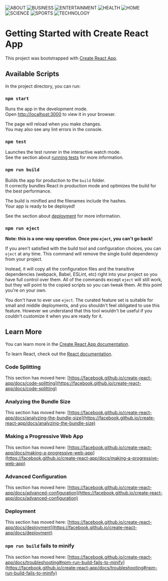 ![ABOUT](https://github.com/Shuklaaa/news-app-React/assets/93446673/71eb76b0-f083-46ea-aa0b-00f84477f850)
![BUSINESS](https://github.com/Shuklaaa/news-app-React/assets/93446673/b57f158b-082c-483f-8b3e-3d60ffac855a)
![ENTERTAINMENT](https://github.com/Shuklaaa/news-app-React/assets/93446673/064d4e8a-2a96-4959-90ea-7debb5ee4426)
![HEALTH](https://github.com/Shuklaaa/news-app-React/assets/93446673/b86a4500-99e2-4ecf-baa5-5b7b84160920)
![HOME](https://github.com/Shuklaaa/news-app-React/assets/93446673/5cbd6bd0-34a1-4679-9fac-272ee2977210)
![SCIENCE](https://github.com/Shuklaaa/news-app-React/assets/93446673/79af56f2-b546-49fd-8359-37618a9db869)
![SPORTS](https://github.com/Shuklaaa/news-app-React/assets/93446673/a5ce4f57-9ecc-447c-bd44-d077b2c0a42c)
![TECHNOLOGY](https://github.com/Shuklaaa/news-app-React/assets/93446673/12e219f0-4bac-41cc-a73e-f773dadbb4f1)
# Getting Started with Create React App

This project was bootstrapped with [Create React App](https://github.com/facebook/create-react-app).

## Available Scripts

In the project directory, you can run:

### `npm start`

Runs the app in the development mode.\
Open [http://localhost:3000](http://localhost:3000) to view it in your browser.

The page will reload when you make changes.\
You may also see any lint errors in the console.

### `npm test`

Launches the test runner in the interactive watch mode.\
See the section about [running tests](https://facebook.github.io/create-react-app/docs/running-tests) for more information.

### `npm run build`

Builds the app for production to the `build` folder.\
It correctly bundles React in production mode and optimizes the build for the best performance.

The build is minified and the filenames include the hashes.\
Your app is ready to be deployed!

See the section about [deployment](https://facebook.github.io/create-react-app/docs/deployment) for more information.

### `npm run eject`

**Note: this is a one-way operation. Once you `eject`, you can't go back!**

If you aren't satisfied with the build tool and configuration choices, you can `eject` at any time. This command will remove the single build dependency from your project.

Instead, it will copy all the configuration files and the transitive dependencies (webpack, Babel, ESLint, etc) right into your project so you have full control over them. All of the commands except `eject` will still work, but they will point to the copied scripts so you can tweak them. At this point you're on your own.

You don't have to ever use `eject`. The curated feature set is suitable for small and middle deployments, and you shouldn't feel obligated to use this feature. However we understand that this tool wouldn't be useful if you couldn't customize it when you are ready for it.

## Learn More

You can learn more in the [Create React App documentation](https://facebook.github.io/create-react-app/docs/getting-started).

To learn React, check out the [React documentation](https://reactjs.org/).

### Code Splitting

This section has moved here: [https://facebook.github.io/create-react-app/docs/code-splitting](https://facebook.github.io/create-react-app/docs/code-splitting)

### Analyzing the Bundle Size

This section has moved here: [https://facebook.github.io/create-react-app/docs/analyzing-the-bundle-size](https://facebook.github.io/create-react-app/docs/analyzing-the-bundle-size)

### Making a Progressive Web App

This section has moved here: [https://facebook.github.io/create-react-app/docs/making-a-progressive-web-app](https://facebook.github.io/create-react-app/docs/making-a-progressive-web-app)

### Advanced Configuration

This section has moved here: [https://facebook.github.io/create-react-app/docs/advanced-configuration](https://facebook.github.io/create-react-app/docs/advanced-configuration)

### Deployment

This section has moved here: [https://facebook.github.io/create-react-app/docs/deployment](https://facebook.github.io/create-react-app/docs/deployment)

### `npm run build` fails to minify

This section has moved here: [https://facebook.github.io/create-react-app/docs/troubleshooting#npm-run-build-fails-to-minify](https://facebook.github.io/create-react-app/docs/troubleshooting#npm-run-build-fails-to-minify)

